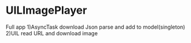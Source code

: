 # UILImagePlayer
Full app
1)AsyncTask download Json parse and add to model(singleton)
2)UIL read URL and download image
